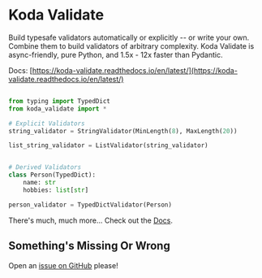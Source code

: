 # Koda Validate

Build typesafe validators automatically or explicitly -- or write your own. Combine them to
build validators of arbitrary complexity. Koda Validate is async-friendly, pure Python, and
1.5x - 12x faster than Pydantic.

Docs: [https://koda-validate.readthedocs.io/en/latest/](https://koda-validate.readthedocs.io/en/latest/)

```python

from typing import TypedDict 
from koda_validate import *

# Explicit Validators
string_validator = StringValidator(MinLength(8), MaxLength(20))

list_string_validator = ListValidator(string_validator)


# Derived Validators
class Person(TypedDict):
    name: str
    hobbies: list[str] 

person_validator = TypedDictValidator(Person)

```

There's much, much more... Check out the [Docs](https://koda-validate.readthedocs.io/en/latest/).


## Something's Missing Or Wrong 
Open an [issue on GitHub](https://github.com/keithasaurus/koda-validate/issues) please!

